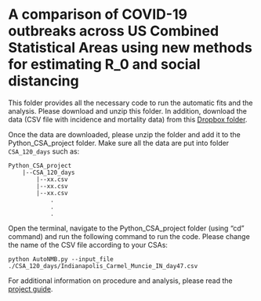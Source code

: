 # A comparison of COVID-19 outbreaks across US Combined Statistical Areas using new methods for estimating R_0 and social distancing

This folder provides all the necessary code to run the automatic fits and the analysis. Please download and unzip this folder. In addition, download the data (CSV file with incidence and mortality data) from this [Dropbox folder](https://www.dropbox.com/sh/jous6hx5t72vjff/AABnFV_nUDt5vt0-NVZUqMENa?dl=1).

Once the data are downloaded, please unzip the folder and add it to the Python_CSA_project folder. Make sure all the data are put into folder `CSA_120_days` such as:

```
Python_CSA_project
    |--CSA_120_days
        |--xx.csv
        |--xx.csv
        |--xx.csv
            .
            .
            .
```

Open the terminal, navigate to the Python_CSA_project folder (using “cd” command) and run the following command to run the code. Please change the name of the CSV file according to your CSAs:
```
python AutoNMB.py --input_file ./CSA_120_days/Indianapolis_Carmel_Muncie_IN_day47.csv
```

For additional information on procedure and analysis, please read the [project guide](https://ludovicalv.github.io/PDFs/SOF2_CSA.pdf).
